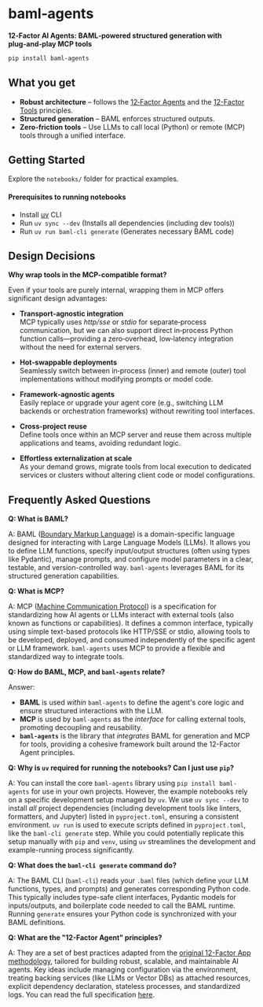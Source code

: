 # baml‑agents

**12‑Factor AI Agents: BAML‑powered structured generation with plug‑and‑play MCP tools**

```bash
pip install baml‑agents
```

## What you get

- **Robust architecture** – follows the [12‑Factor Agents](https://github.com/humanlayer/12-factor-agents) and the [12-Factor Tools](https://github.com/humanlayer/12-factor-agents/issues?q=author%3Aelijas%20%2312factortools%20sort%3Acreated-asc) principles.
- **Structured generation** – BAML enforces structured outputs.
- **Zero‑friction tools** – Use LLMs to call local (Python) or remote (MCP) tools through a unified interface.

## Getting Started

Explore the `notebooks/` folder for practical examples.

#### Prerequisites to running notebooks

- Install [uv](https://docs.astral.sh/uv/) CLI
- Run `uv sync --dev` (Installs all dependencies (including dev tools))
- Run `uv run baml-cli generate` (Generates necessary BAML code)

## Design Decisions

**Why wrap tools in the MCP-compatible format?**

Even if your tools are purely internal, wrapping them in MCP offers significant design advantages:

- **Transport‑agnostic integration**  
  MCP typically uses _http/sse_ or _stdio_ for separate‑process communication, but we can also support direct in‑process Python function calls—providing a zero‑overhead, low‑latency integration without the need for external servers.

- **Hot‑swappable deployments**  
  Seamlessly switch between in‑process (inner) and remote (outer) tool implementations without modifying prompts or model code.

- **Framework‑agnostic agents**  
  Easily replace or upgrade your agent core (e.g., switching LLM backends or orchestration frameworks) without rewriting tool interfaces.

- **Cross‑project reuse**  
  Define tools once within an MCP server and reuse them across multiple applications and teams, avoiding redundant logic.

- **Effortless externalization at scale**  
  As your demand grows, migrate tools from local execution to dedicated services or clusters without altering client code or model configurations.

## Frequently Asked Questions

**Q: What is BAML?**

A: BAML ([Boundary Markup Language](https://github.com/BoundaryML/baml)) is a domain-specific language designed for interacting with Large Language Models (LLMs). It allows you to define LLM functions, specify input/output structures (often using types like Pydantic), manage prompts, and configure model parameters in a clear, testable, and version-controlled way. `baml-agents` leverages BAML for its structured generation capabilities.

**Q: What is MCP?**

A: MCP ([Machine Communication Protocol](https://github.com/humanlayer/mcp)) is a specification for standardizing how AI agents or LLMs interact with external tools (also known as functions or capabilities). It defines a common interface, typically using simple text-based protocols like HTTP/SSE or stdio, allowing tools to be developed, deployed, and consumed independently of the specific agent or LLM framework. `baml-agents` uses MCP to provide a flexible and standardized way to integrate tools.

**Q: How do BAML, MCP, and `baml-agents` relate?**

Answer:

- **BAML** is used _within_ `baml-agents` to define the agent's core logic and ensure structured interactions with the LLM.
- **MCP** is used by `baml-agents` as the _interface_ for calling external tools, promoting decoupling and reusability.
- **`baml-agents`** is the library that _integrates_ BAML for generation and MCP for tools, providing a cohesive framework built around the 12-Factor Agent principles.

**Q: Why is `uv` required for running the notebooks? Can I just use `pip`?**

A: You can install the core `baml-agents` library using `pip install baml-agents` for use in your own projects. However, the example notebooks rely on a specific development setup managed by `uv`. We use `uv sync --dev` to install _all_ project dependencies (including development tools like linters, formatters, and Jupyter) listed in `pyproject.toml`, ensuring a consistent environment. `uv run` is used to execute scripts defined in `pyproject.toml`, like the `baml-cli generate` step. While you could potentially replicate this setup manually with `pip` and `venv`, using `uv` streamlines the development and example-running process significantly.

**Q: What does the `baml-cli generate` command do?**

A: The BAML CLI (`baml-cli`) reads your `.baml` files (which define your LLM functions, types, and prompts) and generates corresponding Python code. This typically includes type-safe client interfaces, Pydantic models for inputs/outputs, and boilerplate code needed to call the BAML runtime. Running `generate` ensures your Python code is synchronized with your BAML definitions.

**Q: What are the "12-Factor Agent" principles?**

A: They are a set of best practices adapted from the [original 12-Factor App methodology](https://12factor.net/), tailored for building robust, scalable, and maintainable AI agents. Key ideas include managing configuration via the environment, treating backing services (like LLMs or Vector DBs) as attached resources, explicit dependency declaration, stateless processes, and standardized logs. You can read the full specification [here](https://github.com/humanlayer/12-factor-agents).
